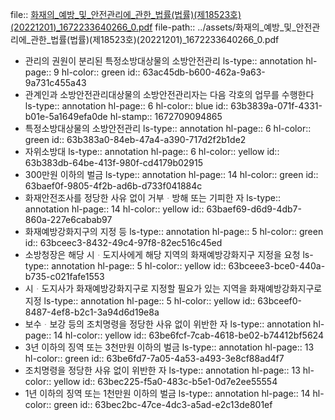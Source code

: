 file:: [화재의_예방_및_안전관리에_관한_법률(법률)(제18523호)(20221201)_1672233640266_0.pdf](../assets/화재의_예방_및_안전관리에_관한_법률(법률)(제18523호)(20221201)_1672233640266_0.pdf)
file-path:: ../assets/화재의_예방_및_안전관리에_관한_법률(법률)(제18523호)(20221201)_1672233640266_0.pdf

- 관리의 권원이 분리된 특정소방대상물의 소방안전관리
  ls-type:: annotation
  hl-page:: 9
  hl-color:: green
  id:: 63ac45db-b600-462a-9a63-9a731c455a43
- 관계인과 소방안전관리대상물의 소방안전관리자는 다음 각호의 업무를 수행한다
  ls-type:: annotation
  hl-page:: 6
  hl-color:: blue
  id:: 63b3839a-071f-4331-b01e-5a1649efa0de
  hl-stamp:: 1672709094865
- 특정소방대상물의 소방안전관리
  ls-type:: annotation
  hl-page:: 6
  hl-color:: green
  id:: 63b383a0-84eb-47a4-a390-717d2f2b1de2
- 자위소방대
  ls-type:: annotation
  hl-page:: 6
  hl-color:: yellow
  id:: 63b383db-64be-413f-980f-cd4179b02915
- 300만원 이하의 벌금
  ls-type:: annotation
  hl-page:: 14
  hl-color:: green
  id:: 63baef0f-9805-4f2b-ad6b-d733f041884c
- 화재안전조사를 정당한 사유 없이 거부ᆞ방해 또는 기피한 자
  ls-type:: annotation
  hl-page:: 14
  hl-color:: yellow
  id:: 63baef69-d6d9-4db7-860a-227e6cabab97
- 화재예방강화지구의 지정 등
  ls-type:: annotation
  hl-page:: 5
  hl-color:: green
  id:: 63bceec3-8432-49c4-97f8-82ec516c45ed
- 소방청장은 해당 시ᆞ도지사에게 해당 지역의 화재예방강화지구 지정을 요청
  ls-type:: annotation
  hl-page:: 5
  hl-color:: yellow
  id:: 63bceee3-bce0-440a-b735-c021fafe1553
- 시ᆞ도지사가 화재예방강화지구로 지정할 필요가 있는 지역을 화재예방강화지구로 지정
  ls-type:: annotation
  hl-page:: 5
  hl-color:: yellow
  id:: 63bceef0-8487-4ef8-b2c1-3a94d6d19e8a
- 보수ᆞ보강 등의 조치명령을 정당한 사유 없이 위반한 자
  ls-type:: annotation
  hl-page:: 14
  hl-color:: yellow
  id:: 63be6fcf-7cab-4618-be02-b74412bf5624
- 3년 이하의 징역 또는 3천만원 이하의 벌금
  ls-type:: annotation
  hl-page:: 13
  hl-color:: green
  id:: 63be6fd7-7a05-4a53-a493-3e8cf88ad4f7
- 조치명령을 정당한 사유 없이 위반한 자
  ls-type:: annotation
  hl-page:: 13
  hl-color:: yellow
  id:: 63bec225-f5a0-483c-b5e1-0d7e2ee55554
- 1년 이하의 징역 또는 1천만원 이하의 벌금
  ls-type:: annotation
  hl-page:: 14
  hl-color:: green
  id:: 63bec2bc-47ce-4dc3-a5ad-e2c13de801ef